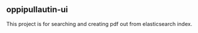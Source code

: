 

## oppipullautin-ui

This project is for searching and creating pdf out from elasticsearch index.
